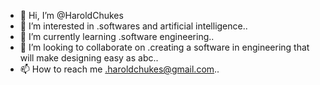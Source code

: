 - 👋 Hi, I’m @HaroldChukes
- 👀 I’m interested in .softwares and artificial intelligence..
- 🌱 I’m currently learning .software engineering..
- 💞️ I’m looking to collaborate on .creating a software in engineering that will make designing easy as abc..
- 📫 How to reach me .haroldchukes@gmail.com..

<!---
HaroldChukes/HaroldChukes is a ✨ special ✨ repository because its `README.md` (this file) appears on your GitHub profile.
You can click the Preview link to take a look at your changes.
--->
